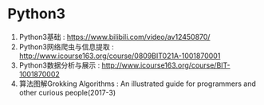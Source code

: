 # Python3
01. Python3基础 : https://www.bilibili.com/video/av12450870/<br />
02. Python3网络爬虫与信息提取 : http://www.icourse163.org/course/0809BIT021A-1001870001<br />
03. Python3数据分析与展示 : http://www.icourse163.org/course/BIT-1001870002<br />
06. 算法图解Grokking Algorithms : An illustrated guide for programmers and other curious people(2017-3)<br />

